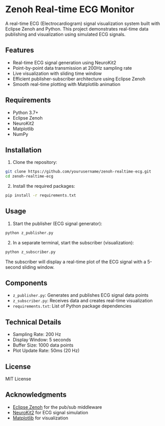 # Zenoh Real-time ECG Monitor

A real-time ECG (Electrocardiogram) signal visualization system built with Eclipse Zenoh and Python. This project demonstrates real-time data publishing and visualization using simulated ECG signals.

## Features

- Real-time ECG signal generation using NeuroKit2
- Point-by-point data transmission at 200Hz sampling rate
- Live visualization with sliding time window
- Efficient publisher-subscriber architecture using Eclipse Zenoh
- Smooth real-time plotting with Matplotlib animation

## Requirements

- Python 3.7+
- Eclipse Zenoh
- NeuroKit2
- Matplotlib
- NumPy

## Installation

1. Clone the repository:
```bash
git clone https://github.com/yourusername/zenoh-realtime-ecg.git
cd zenoh-realtime-ecg
```

2. Install the required packages:
```bash
pip install -r requirements.txt
```

## Usage

1. Start the publisher (ECG signal generator):
```bash
python z_publisher.py
```

2. In a separate terminal, start the subscriber (visualization):
```bash
python z_subscriber.py
```

The subscriber will display a real-time plot of the ECG signal with a 5-second sliding window.

## Components

- `z_publisher.py`: Generates and publishes ECG signal data points
- `z_subscriber.py`: Receives data and creates real-time visualization
- `requirements.txt`: List of Python package dependencies

## Technical Details

- Sampling Rate: 200 Hz
- Display Window: 5 seconds
- Buffer Size: 1000 data points
- Plot Update Rate: 50ms (20 Hz)

## License

MIT License

## Acknowledgments

- [Eclipse Zenoh](https://zenoh.io/) for the pub/sub middleware
- [NeuroKit2](https://neurokit2.readthedocs.io/) for ECG signal simulation
- [Matplotlib](https://matplotlib.org/) for visualization 